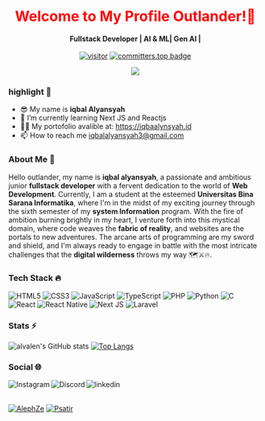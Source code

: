 <h1 align='center' style="color: red;">Welcome to My Profile Outlander!👋</h1>
<div align="center">
   
   **Fullstack Developer | AI & ML| Gen AI |** <br> <br>
   <a href="">[![visitor](https://visitor-badge.laobi.icu/badge?page_id=iqbaalynsyh234)](https://github.com/iqbaalynsyh234) [![committers.top badge](https://user-badge.committers.top/indonesia_private/Alvalens.svg)](https://user-badge.committers.top/indonesia_private/Alvalens)</a> 
    
   
</div>
<p align='center'> 
   
   <img src="https://github.com/Alvalens/Alvalens/assets/109880628/47a90027-6911-40a2-ac4a-501d9cd3eeee"/>
</p>


### highlight 🔦
* 😎 My name is **iqbal Alyansyah**
* 🌱 I’m currently learning Next JS and Reactjs
* 👨‍💻 My portofolio avalible at: https://iqbaalynsyah.id
* 📫 How to reach me iqbalalyansyah3@gmail.com

### About Me 📄
Hello outlander, my name is **iqbal alyansyah**, a passionate and ambitious junior **fullstack developer** with a fervent dedication to the world of **Web Development**. Currently, I am a student at the esteemed **Universitas Bina Sarana Informatika**, where I'm in the midst of my exciting journey through the sixth semester of my **system Information** program. With the fire of ambition burning brightly in my heart, I venture forth into this mystical domain, where code weaves the **fabric of reality**, and websites are the portals to new adventures. The arcane arts of programming are my sword and shield, and I'm always ready to engage in battle with the most intricate challenges that the **digital wilderness** throws my way 🗺️⚔️🔥.

### Tech Stack 🔥
![HTML5](https://img.shields.io/badge/html5-%23E34F26.svg?style=for-the-badge&logo=html5&logoColor=white) ![CSS3](https://img.shields.io/badge/css3-%231572B6.svg?style=for-the-badge&logo=css3&logoColor=white) ![JavaScript](https://img.shields.io/badge/javascript-%23323330.svg?style=for-the-badge&logo=javascript&logoColor=%23F7DF1E) 	![TypeScript](https://img.shields.io/badge/typescript-%23007ACC.svg?style=for-the-badge&logo=typescript&logoColor=white) ![PHP](https://img.shields.io/badge/php-%23777BB4.svg?style=for-the-badge&logo=php&logoColor=white) ![Python](https://img.shields.io/badge/python-3670A0?style=for-the-badge&logo=python&logoColor=ffdd54) ![C](https://img.shields.io/badge/c-%2300599C.svg?style=for-the-badge&logo=c&logoColor=white) ![React](https://img.shields.io/badge/react-%2320232a.svg?style=for-the-badge&logo=react&logoColor=%2361DAFB) ![React Native](https://img.shields.io/badge/react_native-%2320232a.svg?style=for-the-badge&logo=react&logoColor=%2361DAFB) ![Next JS](https://img.shields.io/badge/Next-black?style=for-the-badge&logo=next.js&logoColor=white) ![Laravel](https://img.shields.io/badge/laravel-%23FF2D20.svg?style=for-the-badge&logo=laravel&logoColor=white)

### Stats ⚡
![alvalen's GitHub stats](https://github-readme-stats.vercel.app/api?username=iqbaalynsyh234&hide=issues&show_icons=true&theme=transparent) [![Top Langs](https://github-readme-stats.vercel.app/api/top-langs/?username=alvalens&layout=compact&theme=transparent)](https://github.com/anuraghazra/github-readme-stats)

### Social 🌐
<a href="https://www.instagram.com/iqbal_alynsyah/">
   <img align="left" alt="Instagram" src="https://img.shields.io/badge/Instagram-9B0FFF?style=for-the-badge&logo=instagram&logoColor=white" />
</a>&nbsp;&nbsp;
<a href="https://discordapp.com/users/iqbal">
   <img align="left" alt="Discord" src="https://img.shields.io/badge/Discord-7289DA?style=for-the-badge&logo=discord&logoColor=white" />
</a>&nbsp;&nbsp;
<a href="https://www.linkedin.com/in/iqbal-alyansyah/">
   <img align="left" alt="linkedin" src="https://img.shields.io/badge/LinkedIn-0077B5?style=for-the-badge&logo=linkedin&logoColor=white" />
</a>
<br>
<br>

[![AlephZe](https://dcbadge.vercel.app/api/server/cZH93kM)](https://discord.gg/cZH93kM)
[![Psatir](https://dcbadge.vercel.app/api/server/4nv3uEcfsz)](https://discord.gg/4nv3uEcfsz)
